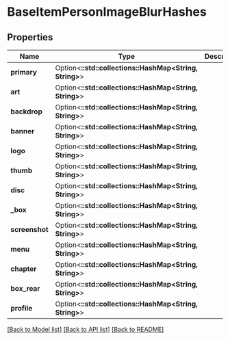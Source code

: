 # BaseItemPersonImageBlurHashes

## Properties

Name | Type | Description | Notes
------------ | ------------- | ------------- | -------------
**primary** | Option<**::std::collections::HashMap<String, String>**> |  | [optional]
**art** | Option<**::std::collections::HashMap<String, String>**> |  | [optional]
**backdrop** | Option<**::std::collections::HashMap<String, String>**> |  | [optional]
**banner** | Option<**::std::collections::HashMap<String, String>**> |  | [optional]
**logo** | Option<**::std::collections::HashMap<String, String>**> |  | [optional]
**thumb** | Option<**::std::collections::HashMap<String, String>**> |  | [optional]
**disc** | Option<**::std::collections::HashMap<String, String>**> |  | [optional]
**_box** | Option<**::std::collections::HashMap<String, String>**> |  | [optional]
**screenshot** | Option<**::std::collections::HashMap<String, String>**> |  | [optional]
**menu** | Option<**::std::collections::HashMap<String, String>**> |  | [optional]
**chapter** | Option<**::std::collections::HashMap<String, String>**> |  | [optional]
**box_rear** | Option<**::std::collections::HashMap<String, String>**> |  | [optional]
**profile** | Option<**::std::collections::HashMap<String, String>**> |  | [optional]

[[Back to Model list]](../README.md#documentation-for-models) [[Back to API list]](../README.md#documentation-for-api-endpoints) [[Back to README]](../README.md)



